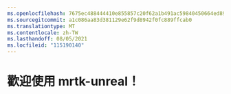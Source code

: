 ```yaml
---
ms.openlocfilehash: 7675ec488444410e855857c20f62a1b491ac59840450664ed89031af672efb4c
ms.sourcegitcommit: a1c086aa83d381129e62f9d8942f0fc889ffcab0
ms.translationtype: MT
ms.contentlocale: zh-TW
ms.lasthandoff: 08/05/2021
ms.locfileid: "115190140"
---
```

# <a name="welcome-to-mrtk-unreal"></a>歡迎使用 mrtk-unreal！